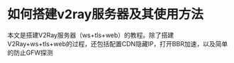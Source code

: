 # 如何搭建v2ray服务器及其使用方法
本文是搭建V2Ray服务器（ws+tls+web）的教程。除了搭建V2Ray+ws+tls+web的过程，还包括配置CDN隐藏IP，打开BBR加速，以及简单的防止GFW探测
